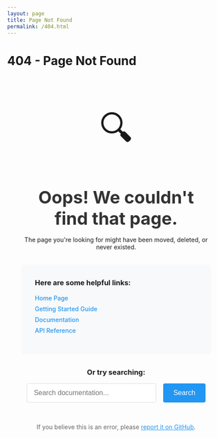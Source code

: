 ```yaml
---
layout: page
title: Page Not Found
permalink: /404.html
---
```


# 404 - Page Not Found

<div class="error-page">
  <div class="error-icon">🔍</div>
  <h1>Oops! We couldn't find that page.</h1>
  <p>The page you're looking for might have been moved, deleted, or never existed.</p>
  
  <div class="error-suggestions">
    <h3>Here are some helpful links:</h3>
    <ul>
      <li><a href="{{ site.baseurl }}/">Home Page</a></li>
      <li><a href="{{ site.baseurl }}/getting-started">Getting Started Guide</a></li>
      <li><a href="{{ site.baseurl }}/guides/">Documentation</a></li>
      <li><a href="{{ site.baseurl }}/api/">API Reference</a></li>
    </ul>
  </div>
  
  <div class="search-section">
    <h3>Or try searching:</h3>
    <form action="{{ site.baseurl }}/search" method="get">
      <input type="text" name="q" placeholder="Search documentation..." class="search-input">
      <button type="submit" class="search-button">Search</button>
    </form>
  </div>
  
  <div class="report-issue">
    <p>If you believe this is an error, please <a href="https://github.com/aj-geddes/terry-form-mcp/issues/new">report it on GitHub</a>.</p>
  </div>
</div>

<style>
.error-page {
  text-align: center;
  padding: 4rem 2rem;
  max-width: 600px;
  margin: 0 auto;
}

.error-icon {
  font-size: 5rem;
  margin-bottom: 2rem;
}

.error-page h1 {
  font-size: 2.5rem;
  margin-bottom: 1rem;
  color: #333;
}

.error-suggestions {
  background: #f8f9fa;
  padding: 2rem;
  border-radius: 0.5rem;
  margin: 2rem 0;
  text-align: left;
}

.error-suggestions h3 {
  margin-top: 0;
}

.error-suggestions ul {
  list-style: none;
  padding: 0;
}

.error-suggestions li {
  margin: 0.5rem 0;
}

.error-suggestions a {
  color: #2196F3;
  text-decoration: none;
  font-weight: 500;
}

.error-suggestions a:hover {
  text-decoration: underline;
}

.search-section {
  margin: 2rem 0;
}

.search-section form {
  display: flex;
  gap: 1rem;
  justify-content: center;
  margin-top: 1rem;
}

.search-input {
  padding: 0.75rem 1rem;
  border: 1px solid #ddd;
  border-radius: 0.25rem;
  font-size: 1rem;
  flex: 1;
  max-width: 300px;
}

.search-button {
  padding: 0.75rem 1.5rem;
  background: #2196F3;
  color: white;
  border: none;
  border-radius: 0.25rem;
  font-size: 1rem;
  cursor: pointer;
}

.search-button:hover {
  background: #1976D2;
}

.report-issue {
  margin-top: 3rem;
  color: #666;
}

.report-issue a {
  color: #2196F3;
}

@media (prefers-color-scheme: dark) {
  .error-page h1 {
    color: #e0e0e0;
  }
  
  .error-suggestions {
    background: #2a2a2a;
  }
  
  .search-input {
    background: #333;
    border-color: #555;
    color: #e0e0e0;
  }
  
  .report-issue {
    color: #999;
  }
}
</style>